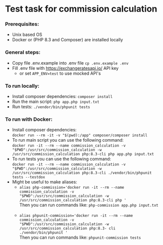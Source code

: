# Test task for commission calculation

### Prerequisites:
- Unix based OS
- Docker or (PHP 8.3 and Composer) are installed locally

### General steps:
- Copy file .env.example into .env file
  `cp .env.example .env`
- Fill .env file with https://exchangeratesapi.io/ API key
  - or set `APP_ENV=test` to use mocked API's

### To run locally:
- Install composer dependencies:
  `composer install`
- Run the main script:
  `php app.php input.txt`
- Run tests:
  `./vendor/bin/phpunit tests`

### To run with Docker:
- Install composer dependencies: <br />
  `docker run --rm -it -v "$(pwd):/app" composer/composer install`
- To run main script you can use the following command: <br />
  `docker run -it --rm --name commission_calculation -v "$PWD":/usr/src/commission_calculation -w /usr/src/commission_calculation php:8.3-cli php app.php input.txt`
- To run tests you can use the following command: <br />
  `docker run -it --rm --name commission_calculation -v "$PWD":/usr/src/commission_calculation -w /usr/src/commission_calculation php:8.3-cli ./vendor/bin/phpunit tests --testdox`
- Might be useful to make aliases: <br />
  - `alias php-commission='docker run -it --rm --name commission_calculation -v "$PWD":/usr/src/commission_calculation -w /usr/src/commission_calculation php:8.3-cli php '` <br />
  Then you can run commands like: `php-commission app.php input.txt` <br /> <br />
  - `alias phpunit-commission='docker run -it --rm --name commission_calculation -v "$PWD":/usr/src/commission_calculation -w /usr/src/commission_calculation php:8.3-
    cli ./vendor/bin/phpunit '` <br />
    Then you can run commands like: `phpunit-commission tests`
